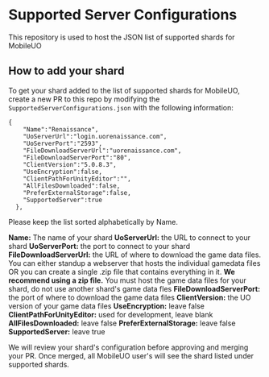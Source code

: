# Supported Server Configurations

This repository is used to host the JSON list of supported shards for MobileUO

## How to add your shard

To get your shard added to the list of supported shards for MobileUO, create a new PR to this repo by modifying the `SupportedServerConfigurations.json` with the following information:

```
{
    "Name":"Renaissance",
    "UoServerUrl":"login.uorenaissance.com",
    "UoServerPort":"2593",
    "FileDownloadServerUrl":"uorenaissance.com",
    "FileDownloadServerPort":"80",
    "ClientVersion":"5.0.8.3",
    "UseEncryption":false,
    "ClientPathForUnityEditor":"",
    "AllFilesDownloaded":false,
    "PreferExternalStorage":false,
    "SupportedServer":true
  },
```

Please keep the list sorted alphabetically by Name.

**Name:** The name of your shard
**UoServerUrl:** the URL to connect to your shard
**UoServerPort:** the port to connect to your shard
**FileDownloadServerUrl:** the URL of where to download the game data files. You can either standup a webserver that hosts the individual gamedata files OR you can create a single .zip file that contains everything in it. **We recommend using a zip file.** You must host the game data files for your shard, do not use another shard's game data fles
**FileDownloadServerPort:** the port of where to download the game data files
**ClientVersion:** the UO version of your game data files
**UseEncryption:** leave false
**ClientPathForUnityEditor:** used for development, leave blank
**AllFilesDownloaded:** leave false
**PreferExternalStorage:** leave false
**SupportedServer:** leave true

We will review your shard's configuration before approving and merging your PR. Once merged, all MobileUO user's will see the shard listed under supported shards.
